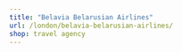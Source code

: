 ```yaml
---
title: "Belavia Belarusian Airlines"
url: /london/belavia-belarusian-airlines/
shop: travel agency
---
```


